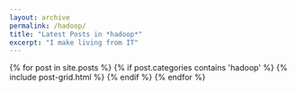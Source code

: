 ```yaml
---
layout: archive
permalink: /hadoop/
title: "Latest Posts in *hadoop*"
excerpt: "I make living from IT"
---
```


<div class="tiles">
{% for post in site.posts %}
	{% if post.categories contains 'hadoop' %}
		{% include post-grid.html %}
	{% endif %}
{% endfor %}
</div><!-- /.tiles -->

